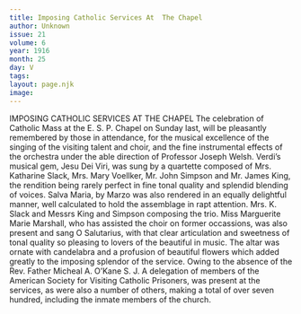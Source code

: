 ```yaml
---
title: Imposing Catholic Services At  The Chapel
author: Unknown
issue: 21
volume: 6
year: 1916
month: 25
day: V
tags:
layout: page.njk
image:
---
```

IMPOSING CATHOLIC SERVICES AT THE CHAPEL      The celebration of Catholic Mass at the E. S. P. Chapel on Sunday last, will be pleasantly remembered by those in attendance, for the musical excellence of the singing of the visiting talent and choir, and the fine instrumental effects of the orchestra under the able direction of Professor Joseph Welsh. Verdi’s musical gem, Jesu Dei Viri, was sung by a quartette composed of Mrs. Katharine Slack, Mrs. Mary Voellker, Mr. John Simpson and Mr. James King, the rendition being rarely perfect in fine tonal quality and splendid blending of voices. Salva Maria, by Marzo was also rendered in an equally delightful manner, well calculated to hold the assemblage in rapt attention. Mrs. K. Slack and Messrs King and Simpson composing the trio.      Miss Marguerite Marie Marshall, who has assisted the choir on former occassions, was also present and sang O Salutarius, with that clear articulation and sweetness of tonal quality so pleasing to lovers of the beautiful in music.      The altar was ornate with candelabra and a profusion of beautiful flowers which added greatly to the imposing splendor of the service.       Owing to the absence of the Rev. Father Micheal A. O’Kane S. J.       A delegation of members of the American Society for Visiting Catholic Prisoners, was present at the services, as were also a number of others, making a total of over seven hundred, including the inmate members of the church.    




